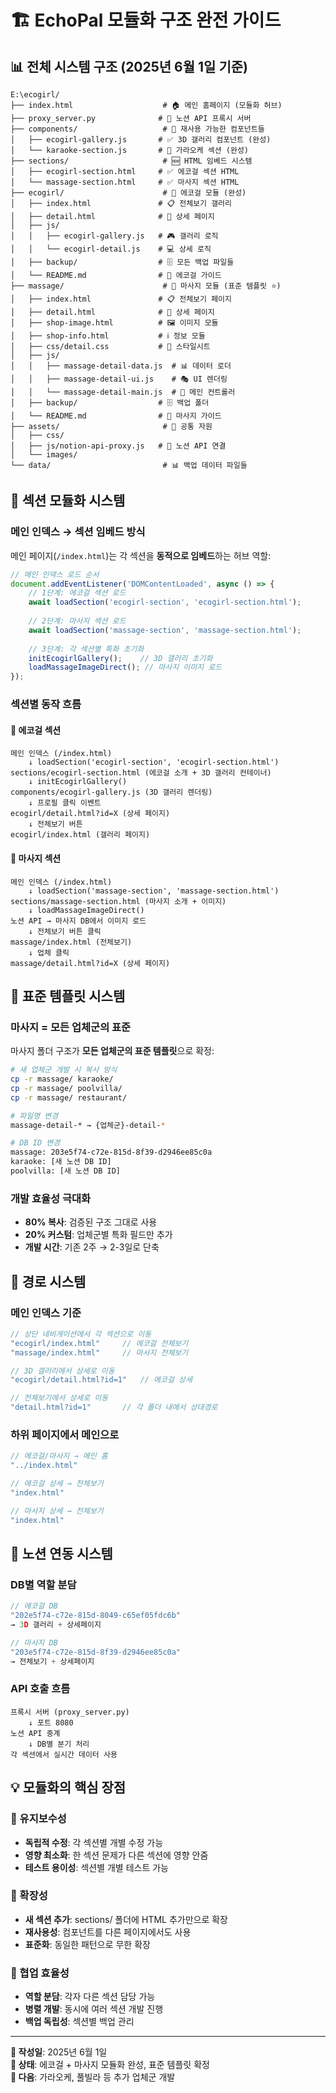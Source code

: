 # 🏗️ EchoPal 모듈화 구조 완전 가이드

## 📊 전체 시스템 구조 (2025년 6월 1일 기준)

```
E:\ecogirl/
├── index.html                    # 🏠 메인 홈페이지 (모듈화 허브)
├── proxy_server.py              # 🔗 노션 API 프록시 서버
├── components/                   # 🧩 재사용 가능한 컴포넌트들
│   ├── ecogirl-gallery.js       # ✅ 3D 갤러리 컴포넌트 (완성)
│   └── karaoke-section.js       # 🎤 가라오케 섹션 (완성)
├── sections/                     # 🆕 HTML 임베드 시스템
│   ├── ecogirl-section.html     # ✅ 에코걸 섹션 HTML
│   └── massage-section.html     # ✅ 마사지 섹션 HTML
├── ecogirl/                      # 👩 에코걸 모듈 (완성)
│   ├── index.html               # 📋 전체보기 갤러리
│   ├── detail.html              # 📄 상세 페이지
│   ├── js/
│   │   ├── ecogirl-gallery.js   # 🎮 갤러리 로직
│   │   └── ecogirl-detail.js    # 💻 상세 로직
│   ├── backup/                  # 🗄️ 모든 백업 파일들
│   └── README.md                # 📖 에코걸 가이드
├── massage/                      # 💆 마사지 모듈 (표준 템플릿 ⭐)
│   ├── index.html               # 📋 전체보기 페이지
│   ├── detail.html              # 📄 상세 페이지
│   ├── shop-image.html          # 🖼️ 이미지 모듈
│   ├── shop-info.html           # ℹ️ 정보 모듈
│   ├── css/detail.css           # 🎨 스타일시트
│   ├── js/
│   │   ├── massage-detail-data.js  # 📊 데이터 로더
│   │   ├── massage-detail-ui.js    # 🎭 UI 렌더링
│   │   └── massage-detail-main.js  # 🎯 메인 컨트롤러
│   ├── backup/                  # 🗄️ 백업 폴더
│   └── README.md                # 📖 마사지 가이드
├── assets/                       # 🎨 공통 자원
│   ├── css/
│   ├── js/notion-api-proxy.js   # 📡 노션 API 연결
│   └── images/
└── data/                         # 📊 백업 데이터 파일들
```

## 🔄 섹션 모듈화 시스템

### **메인 인덱스 → 섹션 임베드 방식**

메인 페이지(`/index.html`)는 각 섹션을 **동적으로 임베드**하는 허브 역할:

```javascript
// 메인 인덱스 로드 순서
document.addEventListener('DOMContentLoaded', async () => {
    // 1단계: 에코걸 섹션 로드
    await loadSection('ecogirl-section', 'ecogirl-section.html');
    
    // 2단계: 마사지 섹션 로드  
    await loadSection('massage-section', 'massage-section.html');
    
    // 3단계: 각 섹션별 특화 초기화
    initEcogirlGallery();    // 3D 갤러리 초기화
    loadMassageImageDirect(); // 마사지 이미지 로드
});
```

### **섹션별 동작 흐름**

#### **🌟 에코걸 섹션**
```
메인 인덱스 (/index.html)
    ↓ loadSection('ecogirl-section', 'ecogirl-section.html')
sections/ecogirl-section.html (에코걸 소개 + 3D 갤러리 컨테이너)
    ↓ initEcogirlGallery()
components/ecogirl-gallery.js (3D 갤러리 렌더링)
    ↓ 프로필 클릭 이벤트
ecogirl/detail.html?id=X (상세 페이지)
    ↓ 전체보기 버튼
ecogirl/index.html (갤러리 페이지)
```

#### **💆 마사지 섹션**
```
메인 인덱스 (/index.html)  
    ↓ loadSection('massage-section', 'massage-section.html')
sections/massage-section.html (마사지 소개 + 이미지)
    ↓ loadMassageImageDirect()
노션 API → 마사지 DB에서 이미지 로드
    ↓ 전체보기 버튼 클릭
massage/index.html (전체보기)
    ↓ 업체 클릭
massage/detail.html?id=X (상세 페이지)
```

## 🎯 표준 템플릿 시스템

### **마사지 = 모든 업체군의 표준**

마사지 폴더 구조가 **모든 업체군의 표준 템플릿**으로 확정:

```bash
# 새 업체군 개발 시 복사 방식
cp -r massage/ karaoke/
cp -r massage/ poolvilla/
cp -r massage/ restaurant/

# 파일명 변경
massage-detail-* → {업체군}-detail-*

# DB ID 변경
massage: 203e5f74-c72e-815d-8f39-d2946ee85c0a
karaoke: [새 노션 DB ID]
poolvilla: [새 노션 DB ID]
```

### **개발 효율성 극대화**
- **80% 복사**: 검증된 구조 그대로 사용
- **20% 커스텀**: 업체군별 특화 필드만 추가
- **개발 시간**: 기존 2주 → 2-3일로 단축

## 🔗 경로 시스템

### **메인 인덱스 기준**
```javascript
// 상단 네비게이션에서 각 섹션으로 이동
"ecogirl/index.html"     // 에코걸 전체보기
"massage/index.html"     // 마사지 전체보기

// 3D 갤러리에서 상세로 이동  
"ecogirl/detail.html?id=1"   // 에코걸 상세

// 전체보기에서 상세로 이동
"detail.html?id=1"       // 각 폴더 내에서 상대경로
```

### **하위 페이지에서 메인으로**
```javascript
// 에코걸/마사지 → 메인 홈
"../index.html"

// 에코걸 상세 → 전체보기
"index.html"

// 마사지 상세 → 전체보기
"index.html"
```

## 🚀 노션 연동 시스템

### **DB별 역할 분담**
```javascript
// 에코걸 DB
"202e5f74-c72e-815d-8049-c65ef05fdc6b"
→ 3D 갤러리 + 상세페이지

// 마사지 DB  
"203e5f74-c72e-815d-8f39-d2946ee85c0a"
→ 전체보기 + 상세페이지
```

### **API 호출 흐름**
```
프록시 서버 (proxy_server.py)
    ↓ 포트 8080
노션 API 중계
    ↓ DB별 분기 처리
각 섹션에서 실시간 데이터 사용
```

## 💡 모듈화의 핵심 장점

### **🔧 유지보수성**
- **독립적 수정**: 각 섹션별 개별 수정 가능
- **영향 최소화**: 한 섹션 문제가 다른 섹션에 영향 안줌
- **테스트 용이성**: 섹션별 개별 테스트 가능

### **🚀 확장성**
- **새 섹션 추가**: sections/ 폴더에 HTML 추가만으로 확장
- **재사용성**: 컴포넌트를 다른 페이지에서도 사용
- **표준화**: 동일한 패턴으로 무한 확장

### **👥 협업 효율성**
- **역할 분담**: 각자 다른 섹션 담당 가능
- **병렬 개발**: 동시에 여러 섹션 개발 진행
- **백업 독립성**: 섹션별 백업 관리

---

**📅 작성일**: 2025년 6월 1일  
**🎯 상태**: 에코걸 + 마사지 모듈화 완성, 표준 템플릿 확정  
**🔄 다음**: 가라오케, 풀빌라 등 추가 업체군 개발